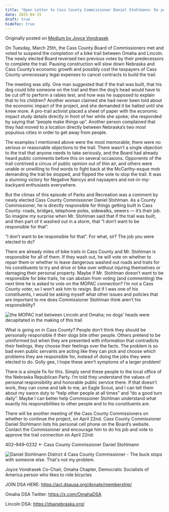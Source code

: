 ```yaml
---
title: "Open Letter to Cass County Commissioner Daniel Stohlmann: Do your Job"
date: 2025-04-15
draft: true
hideToc: true
---
```


Originally posted on [Medium by Joyce Vondrasek](https://medium.com/@joycevondrasek/open-letter-to-cass-county-commissioner-daniel-stohlmann-do-better-1658b0e716f1)

On Tuesday, March 25th, the Cass County Board of Commissioners met and voted to suspend the completion of a bike trail between Omaha and Lincoln. The newly elected Board reversed two previous votes by their predecessors to complete the trail. Pausing construction will slow down Nebraska and Cass County’s economic growth and possibly cost the taxpayers of Cass County unnecessary legal expenses to cancel contracts to build the trail.

The meeting was silly. One man suggested that if the trail was built, that his dog could bite someone on the trail and then the dog’s head would have to be cut off to perform a rabies test, and how was he supposed to explain that to his children? Another woman claimed she had never been told about the economic impact of the project, and she demanded it be halted until she knew more. A pro-trail activist placed a sheet of paper with the economic impact study details directly in front of her while she spoke; she responded by saying that “people make things up”. Another person complained that they had moved to a location directly between Nebraska’s two most populous cities in order to get away from people.

The examples I mentioned above were the most memorable; there were no serious or reasonable objections to the trail. There wasn’t a single objection to the trail that anyone needs to take seriously, and the Board had already heard public comments before this on several occasions. Opponents of the trail contrived a circus of public opinion out of thin air, and others were unable or unwilling to find words to fight back at the McCarthy-esque mob demanding the trail be stopped, and flipped the vote to stop the trail. It was a stunning victory for Negative Nancys and naysayers and not-in-my-backyard enthusiasts everywhere.

But the climax of this episode of Parks and Recreation was a comment by newly elected Cass County Commissioner Daniel Stohlman. As a County Commissioner, he is directly responsible for things getting built in Cass County: roads, bridges, telephone poles, sidewalks, sewers — it’s their job. So imagine my surprise when Mr. Stohlman said that if the trail was built, and then part of it washed out in a storm, that “I don’t want to be responsible for that”.

“I don’t want to be responsible for that”. For what, sir? The job you were elected to do?

There are already miles of bike trails in Cass County and Mr. Stohlman is responsible for all of them. If they wash out, he will vote on whether to repair them or whether to leave dangerous washed out roads and trails for his constituents to try and drive or bike over without injuring themselves or damaging their personal property. Maybe if Mr. Stohlman doesn’t want to be responsible for bike trails, he can abstain from voting (and commenting) the next time he is asked to vote on the MOPAC connection? I’m not a Cass County voter, so I won’t ask him to resign. But if I was one of his constituents, I would be asking myself what other issues and policies that are important to me does Commissioner Stohlman think aren’t his responsibility?

![the MOPAC trail between Lincoln and Omaha; no dogs’ heads were decapitated in the making of this trail](https://miro.medium.com/v2/resize:fit:720/format:webp/1*6-4TRVi36_tSlkIzZ0dMLQ.jpeg)

What is going on in Cass County? People don’t think they should be personally responsible if their dogs bite other people. Others pretend to be uninformed but when they are presented with information that contradicts their feelings, they choose their feelings over the facts. The problem is so bad even public servants are acting like they can pick and choose which problems they are responsible for, instead of doing the jobs they were elected to do. Golly gee, I hope these aren’t symptoms of a larger problem!

There is a simple fix for this. Simply send these people to the local office of the Nebraska Republican Party. I’m told they understand the values of personal responsibility and honorable public service there. If that doesn’t work, they can come and talk to me, an Eagle Scout, and I can tell them about my sworn duty to “help other people at all times” and “do a good turn daily”. Maybe I can better help Commissioner Stohlman understand what exactly his responsibilities to other people and to his constituents are.

There will be another meeting of the Cass County Commissioners on whether to continue the project, on April 22nd. Cass County Commissioner Daniel Stohlmann lists his personal cell phone on the Board’s website. Contact the Commissioner and encourage him to do his job and vote to approve the trail connection on April 22nd:

402–949–0232 <- Cass County Commissioner Daniel Stohlmann

![Daniel Stohlmann District 4 Cass County Commissioner - The buck stops with someone else. That's not my problem.](https://miro.medium.com/v2/resize:fit:720/format:webp/1*AUh4a0AXUGhTcUSwOHDwyw.jpeg)

Joyce Vondrasek
Co-Chair, Omaha Chapter, Democratic Socialists of America
person who likes to ride bicycles

JOIN DSA HERE: https://act.dsausa.org/donate/membership/

Omaha DSA Twitter: https://x.com/OmahaDSA

Lincoln DSA: https://dsanebraska.org/
